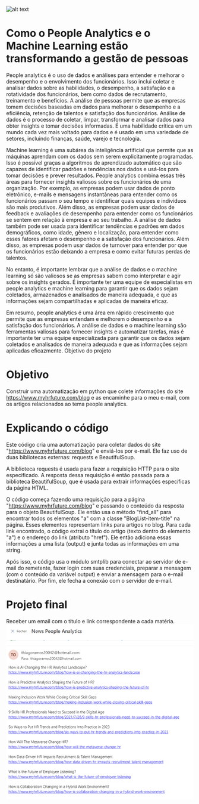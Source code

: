 ![alt text](https://encrypted-tbn0.gstatic.com/images?q=tbn:ANd9GcT52Sh9RSf6v2hOEAR5gg_hFMDpRE0Y2Y8EmA&usqp=CAU)

# Como o People Analytics e o Machine Learning estão transformando a gestão de pessoas
People analytics é o uso de dados e análises para entender e melhorar o desempenho e o envolvimento dos funcionários. Isso inclui coletar e analisar dados sobre as habilidades, o desempenho, a satisfação e a rotatividade dos funcionários, bem como dados de recrutamento, treinamento e benefícios. A análise de pessoas permite que as empresas tomem decisões baseadas em dados para melhorar o desempenho e a eficiência, retenção de talentos e satisfação dos funcionários.
Análise de dados é o processo de coletar, limpar, transformar e analisar dados para obter insights e tomar decisões informadas. É uma habilidade crítica em um mundo cada vez mais voltado para dados e é usado em uma variedade de setores, incluindo finanças, saúde, varejo e tecnologia.

Machine learning é uma subárea da inteligência artificial que permite que as máquinas aprendam com os dados sem serem explicitamente programadas. Isso é possível graças a algoritmos de aprendizado automático que são capazes de identificar padrões e tendências nos dados e usá-los para tomar decisões e prever resultados.
People analytics combina essas três áreas para fornecer insights valiosos sobre os funcionários de uma organização. Por exemplo, as empresas podem usar dados de ponto eletrônico, e-mails e mensagens instantâneas para entender como os funcionários passam o seu tempo e identificar quais equipes e indivíduos são mais produtivos. Além disso, as empresas podem usar dados de feedback e avaliações de desempenho para entender como os funcionários se sentem em relação à empresa e ao seu trabalho.
A análise de dados também pode ser usada para identificar tendências e padrões em dados demográficos, como idade, gênero e localização, para entender como esses fatores afetam o desempenho e a satisfação dos funcionários. Além disso, as empresas podem usar dados de turnover para entender por que os funcionários estão deixando a empresa e como evitar futuras perdas de talentos.

No entanto, é importante lembrar que a análise de dados e o machine learning só são valiosos se as empresas sabem como interpretar e agir sobre os insights gerados. É importante ter uma equipe de especialistas em people analytics e machine learning para garantir que os dados sejam coletados, armazenados e analisados ​​de maneira adequada, e que as informações sejam compartilhadas e aplicadas de maneira eficaz.

Em resumo, people analytics é uma área em rápido crescimento que permite que as empresas entendam e melhorem o desempenho e a satisfação dos funcionários. A análise de dados e o machine learning são ferramentas valiosas para fornecer insights e automatizar tarefas, mas é importante ter uma equipe especializada para garantir que os dados sejam coletados e analisados ​​de maneira adequada e que as informações sejam aplicadas eficazmente.
Objetivo do projeto

# Objetivo
Construir uma automatização em python que colete informações do site https://www.myhrfuture.com/blog e as encaminhe para o meu e-mail, com os artigos relacionados ao tema people analytics.

# Explicando o código 
Este código cria uma automatização para coletar dados do site "https://www.myhrfuture.com/blog" e enviá-los por e-mail. Ele faz uso de duas bibliotecas externas: requests e BeautifulSoup.

A biblioteca requests é usada para fazer a requisição HTTP para o site especificado. A resposta dessa requisição é então passada para a biblioteca BeautifulSoup, que é usada para extrair informações específicas da página HTML.

O código começa fazendo uma requisição para a página "https://www.myhrfuture.com/blog" e passando o conteúdo da resposta para o objeto BeautifulSoup. 
Ele então usa o método "find_all" para encontrar todos os elementos "a" com a classe "BlogList-item-title" na página. Esses elementos representam links para artigos no blog.
Para cada link encontrado, o código extrai o título do artigo (texto dentro do elemento "a") e o endereço do link (atributo "href"). Ele então adiciona essas informações a uma lista (output) e junta todas as informações em uma string.

Após isso, o código usa o módulo smtplib para conectar ao servidor de e-mail do remetente, fazer login com suas credenciais, preparar a mensagem (com o conteúdo da variável output) e enviar a mensagem para o e-mail destinatário. Por fim, ele fecha a conexão com o servidor de e-mail.

# Projeto final
Receber um email com o título e link correspondente a cada matéria.
![alt text](https://github.com/thiagoramos20042/people_analytics_blog/blob/main/Captura%20de%20tela%202023-01-27%20143530.png)



